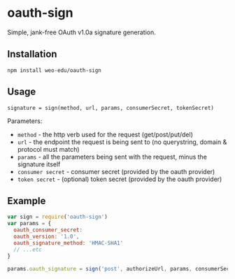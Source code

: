 # oauth-sign

Simple, jank-free OAuth v1.0a signature generation.

## Installation

`npm install weo-edu/oauth-sign`

## Usage

`signature = sign(method, url, params, consumerSecret, tokenSecret)`


Parameters:

  * `method` - the http verb used for the request (get/post/put/del)
  * `url` - the endpoint the request is being sent to (no querystring, domain & protocol must match)
  * `params` - all the parameters being sent with the request, minus the signature itself
  * `consumer secret` - consumer secret (provided by the oauth provider)
  * `token secret` - (optional) token secret (provided by the oauth provider)

## Example
```javascript
var sign = require('oauth-sign')
var params = {
  oauth_consumer_secret:
  oauth_version: '1.0',
  oauth_signature_method: 'HMAC-SHA1'
  // ...etc
}

params.oauth_signature = sign('post', authorizeUrl, params, consumerSecret, tokenSecret)
```